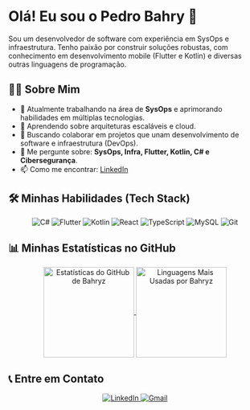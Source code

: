 <!-- Olá, Pedro! Este é o seu README de perfil personalizado. Basta criar um novo repositório chamado Bahryz e adicionar este arquivo como README.md para que ele apareça na sua página de perfil! -->

# Olá! Eu sou o Pedro Bahry 👋

<p align="left">
Sou um desenvolvedor de software com experiência em SysOps e infraestrutura. Tenho paixão por construir soluções robustas, com conhecimento em desenvolvimento mobile (Flutter e Kotlin) e diversas outras linguagens de programação.
</p>

## 👨‍💻 Sobre Mim

- 🔭 Atualmente trabalhando na área de **SysOps** e aprimorando habilidades em múltiplas tecnologias.
- 🌱 Aprendendo sobre arquiteturas escaláveis e cloud.
- 👯 Buscando colaborar em projetos que unam desenvolvimento de software e infraestrutura (DevOps).
- 💬 Me pergunte sobre: **SysOps, Infra, Flutter, Kotlin, C# e Cibersegurança**.
- 📫 Como me encontrar: [LinkedIn](https://www.linkedin.com/in/pedro-bahry-864b40305/)

## 🛠️ Minhas Habilidades (Tech Stack)

<p align="center">
  <img src="https://img.shields.io/badge/C%23-512BD4?style=for-the-badge&logo=c-sharp&logoColor=white" alt="C#"/>
  <img src="https://img.shields.io/badge/Flutter-02569B?style=for-the-badge&logo=flutter&logoColor=white" alt="Flutter"/>
  <img src="https://img.shields.io/badge/Kotlin-7F52FF?style=for-the-badge&logo=kotlin&logoColor=white" alt="Kotlin"/>
  <img src="https://img.shields.io/badge/React-61DAFB?style=for-the-badge&logo=react&logoColor=black" alt="React"/>
  <img src="https://img.shields.io/badge/TypeScript-3178C6?style=for-the-badge&logo=typescript&logoColor=white" alt="TypeScript"/>
  <img src="https://img.shields.io/badge/MySQL-4479A1?style=for-the-badge&logo=mysql&logoColor=white" alt="MySQL"/>
  <img src="https://img.shields.io/badge/GIT-E44C30?style=for-the-badge&logo=git&logoColor=white" alt="Git"/>
</p>

## 📊 Minhas Estatísticas no GitHub

<p align="center">
  <a href="https://github.com/anuraghazra/github-readme-stats">
    <img align="center" height="180em" src="https://github-readme-stats.vercel.app/api?username=Bahryz&show_icons=true&theme=dracula&locale=pt-br&hide_border=true&count_private=true&include_all_commits=true&title_color=ff79c6&icon_color=8be9fd&text_color=f8f8f2" alt="Estatísticas do GitHub de Bahryz"/>
  </a>
  <a href="https://github.com/anuraghazra/github-readme-stats">
    <img align="center" height="180em" src="https://github-readme-stats.vercel.app/api/top-langs/?username=Bahryz&layout=donut&theme=dracula&locale=pt-br&hide_border=true" alt="Linguagens Mais Usadas por Bahryz"/>
  </a>
</p>

## 📞 Entre em Contato

<p align="center">
  <a href="https://www.linkedin.com/in/pedro-bahry-864b40305/" target="_blank">
    <img src="https://img.shields.io/badge/LinkedIn-0077B5?style=for-the-badge&logo=linkedin&logoColor=white" alt="LinkedIn"/>
  </a>
  <a href="mailto:phbahry@gmail.com" target="_blank">
    <img src="https://img.shields.io/badge/Gmail-D14836?style=for-the-badge&logo=gmail&logoColor=white" alt="Gmail"/>
  </a>
</p>

<!-- Sinta-se à vontade para adicionar mais seções, projetos e personalizar o README! -->